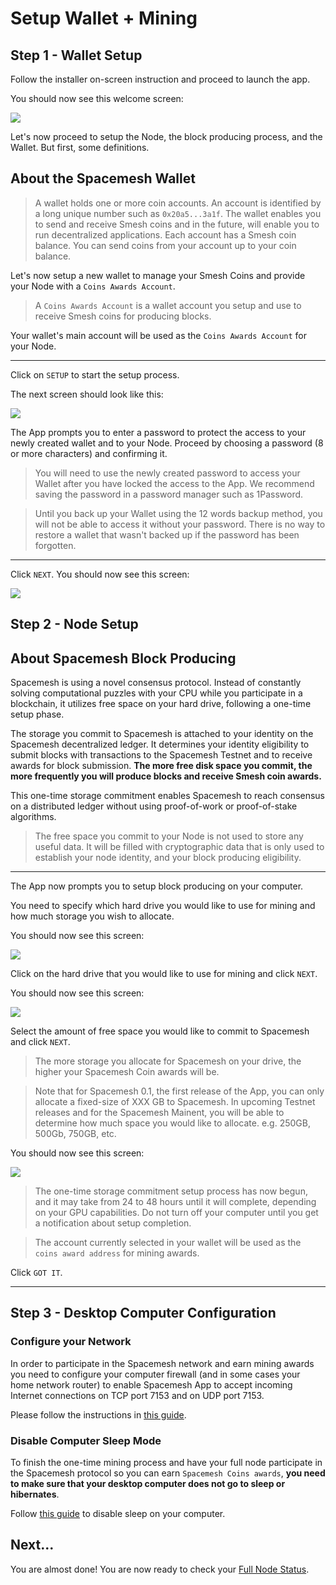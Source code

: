 # Setup Wallet + Mining

## Step 1 - Wallet Setup
Follow the installer on-screen instruction and proceed to launch the app.

You should now see this welcome screen:

![](../images/v1.0/welcome.png)

Let's now proceed to setup the Node, the block producing process, and the Wallet. But first, some definitions.

## About the Spacemesh Wallet
> A wallet holds one or more coin accounts. An account is identified by a long unique number such as `0x20a5...3a1f`. The wallet enables you to send and receive Smesh coins and in the future, will enable you to run decentralized applications. Each account has a Smesh coin balance. You can send coins from your account up to your coin balance.

Let's now setup a new wallet to manage your Smesh Coins and provide your Node with a `Coins Awards Account`.

> A `Coins Awards Account` is a wallet account you setup and use to receive Smesh coins for producing blocks.

Your wallet's main account will be used as the `Coins Awards Account` for your Node.

---

Click on `SETUP` to start the setup process.

The next screen should look like this:

![](../images/v1.0/protect_wallet.png)

The App prompts you to enter a password to protect the access to your newly created wallet and to your Node. Proceed by choosing a password (8 or more characters) and confirming it.

> You will need to use the newly created password to access your Wallet after you have locked the access to the App. We recommend saving the password in a password manager such as 1Password.

> Until you back up your Wallet using the 12 words backup method, you will not be able to access it without your password. There is no way to restore a wallet that wasn't backed up if the password has been forgotten.

---

Click `NEXT`. You should now see this screen:

![](../images/v1.0/protect_wallet_confirmed.png)


## Step 2 - Node Setup

## About Spacemesh Block Producing

Spacemesh is using a novel consensus protocol. Instead of constantly solving computational puzzles with your CPU while you participate in a blockchain, it utilizes free space on your hard drive, following a one-time setup phase.

The storage you commit to Spacemesh is attached to your identity on the Spacemesh decentralized ledger. It determines your identity eligibility to submit blocks with transactions to the Spacemesh Testnet and to receive awards for block submission. **The more free disk space you commit, the more frequently you will produce blocks and receive Smesh coin awards.**

This one-time storage commitment enables Spacemesh to reach consensus on a distributed ledger without using proof-of-work or proof-of-stake algorithms.

> The free space you commit to your Node is not used to store any useful data. It will be filled with cryptographic data that is only used to establish your node identity, and your block producing eligibility.

---

The App now prompts you to setup block producing on your computer.

You need to specify which hard drive you would like to use for mining and how much storage you wish to allocate.

You should now see this screen:

![](../images/v1.0/miner_setup_drive.png)

Click on the hard drive that you would like to use for mining and click `NEXT`.

You should now see this screen:

![](../images/v1.0/miner_setup_size.png)

Select the amount of free space you would like to commit to Spacemesh and click `NEXT`.

> The more storage you allocate for Spacemesh on your drive, the higher your Spacemesh Coin awards will be.

> Note that for Spacemesh 0.1, the first release of the App, you can only allocate a fixed-size of XXX GB to Spacemesh. In upcoming Testnet releases and for the Spacemesh Mainent, you will be able to determine how much space you would like to allocate. e.g. 250GB, 500Gb, 750GB, etc.

You should now see this screen:

![](../images/v1.0/miner_setup_complete.png)

> The one-time storage commitment setup process has now begun, and it may take from 24 to 48 hours until it will complete, depending on your GPU capabilities. Do not turn off your computer until you get a notification about setup completion.

> The account currently selected in your wallet will be used as the `coins award address` for mining awards.

Click `GOT IT`.

---

## Step 3 - Desktop Computer Configuration

### Configure your Network
In order to participate in the Spacemesh network and earn mining awards you need to configure your computer firewall (and in some cases your home network router) to enable Spacemesh App to accept incoming Internet connections on TCP port 7153 and on UDP port 7153.

Please follow the instructions in [this guide](netconfig.md).

### Disable Computer Sleep Mode
To finish the one-time mining process and have your full node participate in the Spacemesh protocol so you can earn `Spacemesh Coins awards`, **you need to make sure that your desktop computer does not go to sleep or hibernates**.

Follow [this guide](no_sleep.md) to disable sleep on your computer.


## Next...
You are almost done! You are now ready to check your [Full Node Status](guide/status.md).
